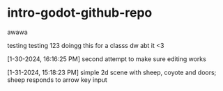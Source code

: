 # intro-godot-github-repo
awawa

testing testing 123 doingg this for a classs dw abt it <3

[1-30-2024, 16:16:25 PM] second attempt to make sure editing works

[1-31-2024, 15:18:23 PM] simple 2d scene with sheep, coyote and doors; sheep responds to arrow key input
